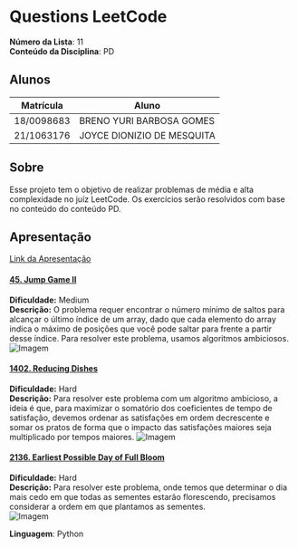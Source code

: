 # Questions LeetCode

**Número da Lista**: 11<br>
**Conteúdo da Disciplina**: PD<br>

## Alunos
|Matrícula | Aluno |
| -- | -- |
| 18/0098683 |  BRENO YURI BARBOSA GOMES |
| 21/1063176  |  JOYCE DIONIZIO DE MESQUITA |

## Sobre 
Esse projeto tem o objetivo de realizar problemas de média e alta complexidade no juíz LeetCode. Os exercícios serão resolvidos com base no conteúdo do conteúdo PD. 

## Apresentação
[Link da Apresentação](https://www.youtube.com/embed/lB6kVdxrcDY?si=7HjDBkAeTRawL3qt)


#### [45. Jump Game II](https://leetcode.com/problems/jump-game-ii/description/)
**Dificuldade:** Medium  
**Descrição:** O problema requer encontrar o número mínimo de saltos para alcançar o último índice de um array, dado que cada elemento do array indica o máximo de posições que você pode saltar para frente a partir desse índice. Para resolver este problema, usamos algoritmos ambiciosos.  
![Imagem](img/45_submission.png)

#### [1402. Reducing Dishes](https://leetcode.com/problems/reducing-dishes/description/)
**Dificuldade:** Hard  
**Descrição:** Para resolver este problema com um algoritmo ambicioso, a ideia é que, para maximizar o somatório dos coeficientes de tempo de satisfação, devemos ordenar as satisfações em ordem decrescente e somar os pratos de forma que o impacto das satisfações maiores seja multiplicado por tempos maiores.
![Imagem](img/1402_submission.png)

#### [2136. Earliest Possible Day of Full Bloom](https://leetcode.com/problems/earliest-possible-day-of-full-bloom/description/)
**Dificuldade:** Hard  
**Descrição:** Para resolver este problema, onde temos que determinar o dia mais cedo em que todas as sementes estarão florescendo, precisamos considerar a ordem em que plantamos as sementes.  
![Imagem](img/2136_submission.png)



**Linguagem**: Python<br>



